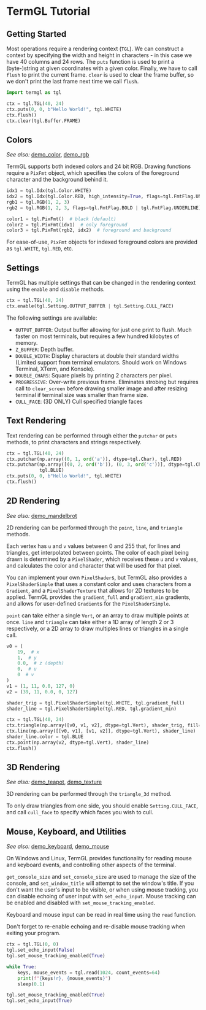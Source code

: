 # TermGL Tutorial

## Getting Started

Most operations require a rendering context (`TGL`). We can construct a context by specifying the width and height in characters - in this case we have 40 columns and 24 rows. The `puts` function is used to print a (byte-)string at given coordinates with a given color. Finally, we have to call `flush` to print the current frame. `clear` is used to clear the frame buffer, so we don't print the last frame next time we call `flush`.

```python
import termgl as tgl

ctx = tgl.TGL(40, 24)
ctx.puts(0, 0, b"Hello World!", tgl.WHITE)
ctx.flush()
ctx.clear(tgl.Buffer.FRAME)
```

## Colors

*See also:* [demo_color](./demo/demo_color.py), [demo_rgb](./demo/demo_rgb.py)

TermGL supports both indexed colors and 24 bit RGB. Drawing functions require a `PixFmt` object, which specifies the colors of the foreground character and the background behind it.

```python
idx1 = tgl.Idx(tgl.Color.WHITE)
idx2 = tgl.Idx(tgl.Color.RED, high_intensity=True, flags=tgl.FmtFlag.UNDERLINE)
rgb1 = tgl.RGB(1, 2, 3)
rgb2 = tgl.RGB(1, 2, 3, flags=tgl.FmtFlag.BOLD | tgl.FmtFlag.UNDERLINE)

color1 = tgl.PixFmt()  # black (default)
color2 = tgl.PixFmt(idx1)  # only foreground
color3 = tgl.PixFmt(rgb2, idx2)  # foreground and background
```

For ease-of-use, `PixFmt` objects for indexed foreground colors are provided as `tgl.WHITE`, `tgl.RED`, etc.

## Settings

TermGL has multiple settings that can be changed in the rendering context using the `enable` and `disable` methods.

```python
ctx = tgl.TGL(40, 24)
ctx.enable(tgl.Setting.OUTPUT_BUFFER | tgl.Setting.CULL_FACE)
```

The following settings are available:

- `OUTPUT_BUFFER`: Output buffer allowing for just one print to flush. Much faster on most terminals, but requires a few hundred kilobytes of memory.
- `Z_BUFFER`: Depth buffer.
- `DOUBLE_WIDTH`: Display characters at double their standard widths (Limited support from terminal emulators. Should work on Windows Terminal, XTerm, and Konsole).
- `DOUBLE_CHARS`: Square pixels by printing 2 characters per pixel.
- `PROGRESSIVE`: Over-write previous frame. Eliminates strobing but requires call to `clear_screen` before drawing smaller image and after resizing terminal if terminal size was smaller than frame size.
- `CULL_FACE`: (3D ONLY) Cull specified triangle faces

## Text Rendering

Text rendering can be performed through either the `putchar` or `puts` methods, to print characters and strings respectively.

```python
ctx = tgl.TGL(40, 24)
ctx.putchar(np.array((0, 1, ord('a')), dtype=tgl.Char), tgl.RED)
ctx.putchar(np.array([(0, 2, ord('b')), (0, 3, ord('c'))], dtype=tgl.Char),
            tgl.BLUE)
ctx.puts(0, 0, b"Hello World!", tgl.WHITE)
ctx.flush()
```

## 2D Rendering

*See also:* [demo_mandelbrot](./demo/demo_mandelbrot.py)

2D rendering can be performed through the `point`, `line`, and `triangle` methods.

Each vertex has `u` and `v` values between 0 and 255 that, for lines and triangles, get interpolated between points. The color of each pixel being drawn is determined by a `PixelShader`, which receives these `u` and `v` values, and calculates the color and character that will be used for that pixel.

You can implement your own `PixelShader`s, but TermGL also provides a `PixelShaderSimple` that uses a constant color and uses characters from a `Gradient`, and a `PixelShaderTexture` that allows for 2D textures to be applied. TermGL provides the `gradient_full` and `gradient_min` gradients, and allows for user-defined `Gradient`s for the `PixelShaderSimple`.

`point` can take either a single `Vert`, or an array to draw multiple points at once. `line` and `triangle` can take either a 1D array of length 2 or 3 respectively, or a 2D array to draw multiples lines or triangles in a single call.

```python
v0 = (
    19,  # x
    1,  # y
    0.0,  # z (depth)
    0,  # u
    0  # v
)
v1 = (1, 11, 0.0, 127, 0)
v2 = (39, 11, 0.0, 0, 127)

shader_trig = tgl.PixelShaderSimple(tgl.WHITE, tgl.gradient_full)
shader_line = tgl.PixelShaderSimple(tgl.RED, tgl.gradient_min)

ctx = tgl.TGL(40, 24)
ctx.triangle(np.array([v0, v1, v2], dtype=tgl.Vert), shader_trig, fill=True)
ctx.line(np.array([[v0, v1], [v1, v2]], dtype=tgl.Vert), shader_line)
shader_line.color = tgl.BLUE
ctx.point(np.array(v2, dtype=tgl.Vert), shader_line)
ctx.flush()
```

## 3D Rendering

*See also:* [demo_teapot](./demo/demo_teapot.py), [demo_texture](./demo/demo_texture.py)

3D rendering can be performed through the `triangle_3d` method.

To only draw triangles from one side, you should enable `Setting.CULL_FACE`, and call `cull_face` to specify which faces you wish to cull.

## Mouse, Keyboard, and Utilities

*See also:* [demo_keyboard](./demo/demo_keyboard.py), [demo_mouse](./demo/demo_mouse.py)

On Windows and Linux, TermGL provides functionality for reading mouse and keyboard events, and controlling other aspects of the terminal.

`get_console_size` and `set_console_size` are used to manage the size of the console, and `set_window_title` will attempt to set the window's title. If you don't want the user's input to be visible, or when using mouse tracking, you can disable echoing of user input with `set_echo_input`. Mouse tracking can be enabled and disabled with `set_mouse_tracking_enabled`.

Keyboard and mouse input can be read in real time using the `read` function.

Don't forget to re-enable echoing and re-disable mouse tracking when exiting your program.

```python
ctx = tgl.TGL(0, 0)
tgl.set_echo_input(False)
tgl.set_mouse_tracking_enabled(True)

while True:
    keys, mouse_events = tgl.read(1024, count_events=64)
    print(f"{keys!r}, {mouse_events}")
    sleep(0.1)

tgl.set_mouse_tracking_enabled(True)
tgl.set_echo_input(True)
```
